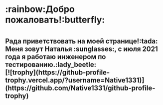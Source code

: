 <h1>:rainbow:Добро пожаловать!:butterfly:<h1>
<h2>Рада приветствовать на моей странице!:tada:</br>
Меня зовут Наталья :sunglasses:, с июля 2021 года я работаю 
  инженером по тестированию.:lady_beetle:</br>
[![trophy](https://github-profile-trophy.vercel.app/?username=Native1331)](https://github.com/Native1331/github-profile-trophy)

